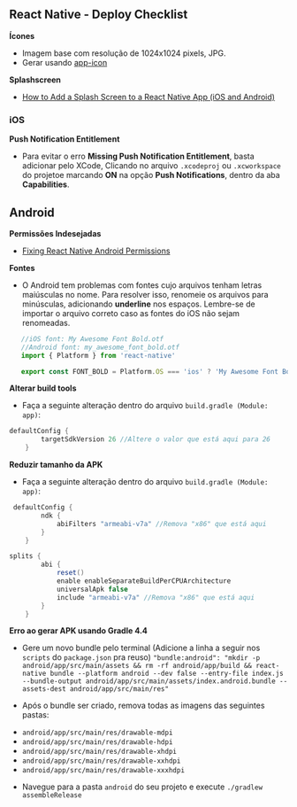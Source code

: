 ## React Native - Deploy Checklist

**Ícones**
- Imagem base com resolução de 1024x1024 pixels, JPG.
- Gerar usando [app-icon](https://www.npmjs.com/package/app-icon)

**Splashscreen**
- [How to Add a Splash Screen to a React Native App (iOS and Android)](https://medium.com/handlebar-labs/how-to-add-a-splash-screen-to-a-react-native-app-ios-and-android-30a3cec835ae)


### iOS
**Push Notification Entitlement**
- Para evitar o erro __Missing  Push Notification Entitlement__, basta adicionar pelo XCode, Clicando no arquivo
`.xcodeproj` ou `.xcworkspace` do projetoe marcando __ON__ na opção __Push Notifications__, dentro da aba __Capabilities__.

## Android

**Permissões Indesejadas**
- [Fixing React Native Android Permissions](https://medium.com/@applification/fixing-react-native-android-permissions-9e78996e9865)

**Fontes**
- O Android tem problemas com fontes cujo arquivos tenham letras maiúsculas no nome. Para resolver isso,
renomeie os arquivos para minúsculas, adicionando __underline__ nos espaços. Lembre-se de importar o arquivo
correto caso as fontes do iOS não sejam renomeadas.

```js
   //iOS font: My Awesome Font Bold.otf
   //Android font: my_awesome_font_bold.otf
   import { Platform } from 'react-native'

   export const FONT_BOLD = Platform.OS === 'ios' ? 'My Awesome Font Bold' : 'my_awesome_font_bold'
```

**Alterar build tools**
- Faça a seguinte alteração dentro do arquivo `build.gradle (Module: app)`:

```gradle
defaultConfig {
        targetSdkVersion 26 //Altere o valor que está aqui para 26
    }
```

**Reduzir tamanho da APK**
- Faça a seguinte alteração dentro do arquivo `build.gradle (Module: app)`:

```gradle
 defaultConfig {
        ndk {
            abiFilters "armeabi-v7a" //Remova "x86" que está aqui
        }
    }

splits {
        abi {
            reset()
            enable enableSeparateBuildPerCPUArchitecture
            universalApk false 
            include "armeabi-v7a" //Remova "x86" que está aqui
        }
    }
```

**Erro ao gerar APK usando Gradle 4.4**
- Gere um novo bundle pelo terminal (Adicione a linha a seguir nos `scripts` do `package.json` pra reuso)
`"bundle:android": "mkdir -p android/app/src/main/assets && rm -rf android/app/build && react-native bundle --platform android --dev false --entry-file index.js --bundle-output android/app/src/main/assets/index.android.bundle --assets-dest android/app/src/main/res"`

- Após o bundle ser criado, remova todas as imagens das seguintes pastas:
* `android/app/src/main/res/drawable-mdpi`
* `android/app/src/main/res/drawable-hdpi`
* `android/app/src/main/res/drawable-xhdpi`
* `android/app/src/main/res/drawable-xxhdpi`
* `android/app/src/main/res/drawable-xxxhdpi`

- Navegue para a pasta `android` do seu projeto e execute `./gradlew assembleRelease`
